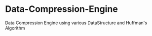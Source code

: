 # Data-Compression-Engine
Data Compression Engine using various DataStructure and Huffman's Algorithm
